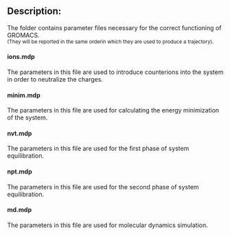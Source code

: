 ## Description:
The folder contains parameter files necessary for the correct functioning of GROMACS.  
<sup> (They will be reported in the same orderin which they are used to produce a trajectory). <sup>
#### ions.mdp
The parameters in this file are used to introduce counterions into the system in order to neutralize the charges.
#### minim.mdp
The parameters in this file are used for calculating the energy minimization of the system.
#### nvt.mdp
The parameters in this file are used for the first phase of system equilibration.
#### npt.mdp
The parameters in this file are used for the second phase of system equilibration.
#### md.mdp
The parameters in this file are used for molecular dynamics simulation.
